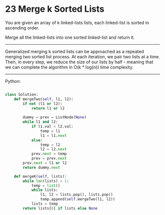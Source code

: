 # 23 Merge k Sorted Lists

You are given an array of k linked-lists lists, each linked-list is sorted in
ascending order.

Merge all the linked-lists into one sorted linked-list and return it.

---

Generalized merging k sorted lists can be approached as a repeated merging two
sorted list process. At each iteration, we pair two lists at a time. Then, in
every step, we reduce the size of our lists by half - meaning that we can
complete the algorithm in O(k * log(n)) time complexity.

---

Python:

```python

class Solution:
    def mergeTwo(self, l1, l2):
        if not (l1 or l2):
            return l1 or l2
        
        dummy = prev = ListNode(None)
        while l1 and l2:
            if l1.val < l2.val:
                temp = l1
                l1 = l1.next
            else:
                temp = l2
                l2 = l2.next
            prev.next = temp
            prev = prev.next
        prev.next = l1 or l2
        return dummy.next

    def mergeK(self, lists):
        while len(lists) > 1:
            temp = list()
            while lists:
                l1, l2 = lists.pop(), lists.pop()
                temp.append(self.mergeTwo(l1, l2))
            lists = temp
        return lists[0] if lists else None
```
